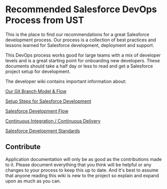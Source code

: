 # Recommended Salesforce DevOps Process from UST
This is the place to find our recommendations for a great Salesforce development process. Our process is a collection of best practices and lessons learned for Salesforce development, deployment and support.

This DevOps process works good for large teams with a mix of developer levels and is a great starting point for onboarding new developers. These documents should take a half day or less to read and get a Salesforce project setup for development.

The developer wiki contains important information about:

[Our Git Branch Model & Flow](Salesforce-Git-Branching-Model)

[Setup Steps for Salesforce Development](Salesforce-Development-Setup)

[Salesforce Development Flow](Salesforce-Development-Flow)

[Continuous Integration / Continuous Delivery](Salesforce-CICD-Process)

[Salesforce Development Standards](Salesforce-Development-Standards)


## Contribute
Application documentation will only be as good as the contributions made to it. Please document everything that you think will be helpful or any changes to your process to keep this up to date. And it's best to assume that anyone reading this wiki is new to the project so explain and expand upon as much as you can.
